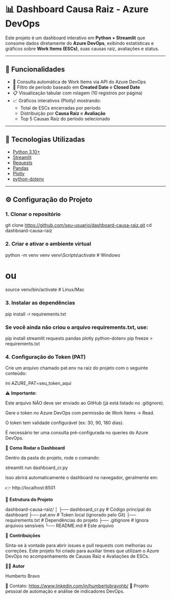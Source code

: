 # 📊 Dashboard Causa Raiz - Azure DevOps

Este projeto é um dashboard interativo em **Python + Streamlit** que consome dados diretamente do **Azure DevOps**, exibindo estatísticas e gráficos sobre **Work Items (ESCs)**, suas causas raiz, avaliações e status.

---

## 🚀 **Funcionalidades**

- 🔎 Consulta automática de Work Items via API do Azure DevOps  
- 📅 Filtro de período baseado em **Created Date** e **Closed Date**  
- 📋 Visualização tabular com rolagem (10 registros por página)  
- 📈 Gráficos interativos (Plotly) mostrando:
  - Total de ESCs encerradas por período  
  - Distribuição por **Causa Raiz** e **Avaliação**  
  - Top 5 Causas Raiz do período selecionado  

---

## 🧩 **Tecnologias Utilizadas**

- [Python 3.10+](https://www.python.org/)
- [Streamlit](https://streamlit.io/)
- [Requests](https://requests.readthedocs.io/en/latest/)
- [Pandas](https://pandas.pydata.org/)
- [Plotly](https://plotly.com/python/)
- [python-dotenv](https://pypi.org/project/python-dotenv/)

---

## ⚙️ **Configuração do Projeto**

### 1. Clonar o repositório

git clone https://github.com/seu-usuario/dashboard-causa-raiz.git
cd dashboard-causa-raiz

### 2. Criar e ativar o ambiente virtual

python -m venv venv
venv\Scripts\activate    # Windows
# ou
source venv/bin/activate  # Linux/Mac

### 3. Instalar as dependências

pip install -r requirements.txt

### Se você ainda não criou o arquivo requirements.txt, use:

pip install streamlit requests pandas plotly python-dotenv
pip freeze > requirements.txt

### 4. Configuração do Token (PAT)

Crie um arquivo chamado pat.env na raiz do projeto com o seguinte conteúdo:

ini
AZURE_PAT=seu_token_aqui

⚠️ **Importante:**

Este arquivo NÃO deve ser enviado ao GitHub (já está listado no .gitignore).

Gere o token no Azure DevOps com permissão de Work Items → Read.

O token tem validade configurável (ex: 30, 90, 180 dias).

É necessário ter uma consulta pré-configurada no queries do Azure DevOps.

🧠 **Como Rodar o Dashboard**

Dentro da pasta do projeto, rode o comando:

streamlit run dashboard_cr.py

Isso abrirá automaticamente o dashboard no navegador, geralmente em:

👉 http://localhost:8501

🧰 **Estrutura do Projeto**

dashboard-causa-raiz/
│
├── dashboard_cr.py        # Código principal do dashboard
├── pat.env                # Token local (ignorado pelo Git)
├── requirements.txt       # Dependências do projeto
├── .gitignore             # Ignora arquivos sensíveis
└── README.md              # Este arquivo

🤝 **Contribuições**

Sinta-se à vontade para abrir issues e pull requests com melhorias ou correções.
Este projeto foi criado para auxiliar times que utilizam o Azure DevOps no acompanhamento de Causas Raiz e Avaliações de ESCs.

🧑‍💻 **Autor**

Humberto Bravo

📧 Contato: https://www.linkedin.com/in/humbertobravohb/
📍 Projeto pessoal de automação e análise de indicadores DevOps.